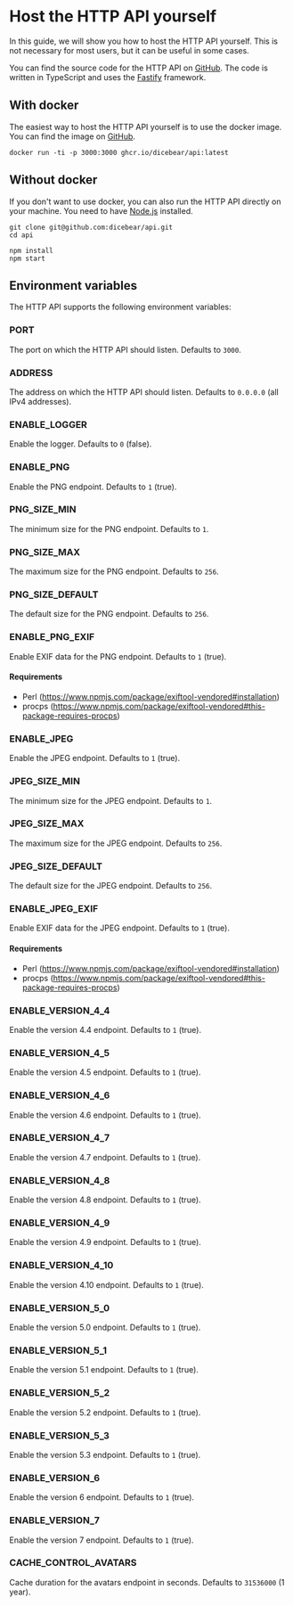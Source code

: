# Host the HTTP API yourself

In this guide, we will show you how to host the HTTP API yourself. This is not
necessary for most users, but it can be useful in some cases.

You can find the source code for the HTTP API on
[GitHub](https://github.com/dicebear/api). The code is written in TypeScript and
uses the [Fastify](https://www.fastify.io/) framework.

## With docker

The easiest way to host the HTTP API yourself is to use the docker image. You
can find the image on
[GitHub](https://github.com/dicebear/api/pkgs/container/api).

```
docker run -ti -p 3000:3000 ghcr.io/dicebear/api:latest
```

## Without docker

If you don't want to use docker, you can also run the HTTP API directly on your
machine. You need to have [Node.js](https://nodejs.org/) installed.

```
git clone git@github.com:dicebear/api.git
cd api

npm install
npm start
```

## Environment variables

The HTTP API supports the following environment variables:

### PORT

The port on which the HTTP API should listen. Defaults to `3000`.

### ADDRESS

The address on which the HTTP API should listen. Defaults to `0.0.0.0` (all IPv4
addresses).

### ENABLE_LOGGER

Enable the logger. Defaults to `0` (false).

### ENABLE_PNG

Enable the PNG endpoint. Defaults to `1` (true).

### PNG_SIZE_MIN

The minimum size for the PNG endpoint. Defaults to `1`.

### PNG_SIZE_MAX

The maximum size for the PNG endpoint. Defaults to `256`.

### PNG_SIZE_DEFAULT

The default size for the PNG endpoint. Defaults to `256`.

### ENABLE_PNG_EXIF

Enable EXIF data for the PNG endpoint. Defaults to `1` (true).

#### Requirements

- Perl (https://www.npmjs.com/package/exiftool-vendored#installation)
- procps
  (https://www.npmjs.com/package/exiftool-vendored#this-package-requires-procps)

### ENABLE_JPEG

Enable the JPEG endpoint. Defaults to `1` (true).

### JPEG_SIZE_MIN

The minimum size for the JPEG endpoint. Defaults to `1`.

### JPEG_SIZE_MAX

The maximum size for the JPEG endpoint. Defaults to `256`.

### JPEG_SIZE_DEFAULT

The default size for the JPEG endpoint. Defaults to `256`.

### ENABLE_JPEG_EXIF

Enable EXIF data for the JPEG endpoint. Defaults to `1` (true).

#### Requirements

- Perl (https://www.npmjs.com/package/exiftool-vendored#installation)
- procps
  (https://www.npmjs.com/package/exiftool-vendored#this-package-requires-procps)

### ENABLE_VERSION_4_4

Enable the version 4.4 endpoint. Defaults to `1` (true).

### ENABLE_VERSION_4_5

Enable the version 4.5 endpoint. Defaults to `1` (true).

### ENABLE_VERSION_4_6

Enable the version 4.6 endpoint. Defaults to `1` (true).

### ENABLE_VERSION_4_7

Enable the version 4.7 endpoint. Defaults to `1` (true).

### ENABLE_VERSION_4_8

Enable the version 4.8 endpoint. Defaults to `1` (true).

### ENABLE_VERSION_4_9

Enable the version 4.9 endpoint. Defaults to `1` (true).

### ENABLE_VERSION_4_10

Enable the version 4.10 endpoint. Defaults to `1` (true).

### ENABLE_VERSION_5_0

Enable the version 5.0 endpoint. Defaults to `1` (true).

### ENABLE_VERSION_5_1

Enable the version 5.1 endpoint. Defaults to `1` (true).

### ENABLE_VERSION_5_2

Enable the version 5.2 endpoint. Defaults to `1` (true).

### ENABLE_VERSION_5_3

Enable the version 5.3 endpoint. Defaults to `1` (true).

### ENABLE_VERSION_6

Enable the version 6 endpoint. Defaults to `1` (true).

### ENABLE_VERSION_7

Enable the version 7 endpoint. Defaults to `1` (true).

### CACHE_CONTROL_AVATARS

Cache duration for the avatars endpoint in seconds. Defaults to `31536000` (1
year).
